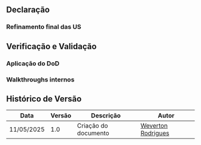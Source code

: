 ## Declaração

### Refinamento final das US


## Verificação e Validação

### Aplicação do DoD

### Walkthroughs internos


## Histórico de Versão

|Data|Versão|Descrição|Autor|
|---|---|---|---|
| 11/05/2025| 1.0 | Criação do documento | [Weverton Rodrigues](https://github.com/vevetin) |